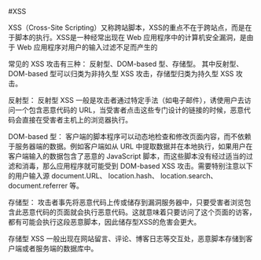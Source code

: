 
 #XSS

 XSS（Cross-Site Scripting）又称跨站脚本，XSS的重点不在于跨站点，而是在于脚本的执行。XSS是一种经常出现在 Web 应用程序中的计算机安全漏洞，是由于 Web 应用程序对用户的输入过滤不足而产生的
 
 常见的 XSS 攻击有三种：
 反射型、DOM-based 型、存储型。 其中反射型、DOM-based 型可以归类为非持久型 XSS 攻击，存储型归类为持久型 XSS 攻击。

 反射型：
 反射型 XSS 一般是攻击者通过特定手法（如电子邮件），诱使用户去访问一个包含恶意代码的 URL，当受害者点击这些专门设计的链接的时候，恶意代码会直接在受害者主机上的浏览器执行。

 DOM-based 型：
 客户端的脚本程序可以动态地检查和修改页面内容，而不依赖于服务器端的数据。例如客户端如从 URL 中提取数据并在本地执行，如果用户在客户端输入的数据包含了恶意的 JavaScript 脚本，而这些脚本没有经过适当的过滤和消毒，那么应用程序就可能受到 DOM-based XSS 攻击。需要特别注意以下的用户输入源 document.URL、 location.hash、 location.search、 document.referrer 等。

 存储型：
 攻击者事先将恶意代码上传或储存到漏洞服务器中，只要受害者浏览包含此恶意代码的页面就会执行恶意代码。这就意味着只要访问了这个页面的访客，都有可能会执行这段恶意脚本，因此储存型XSS的危害会更大。

存储型 XSS 一般出现在网站留言、评论、博客日志等交互处，恶意脚本存储到客户端或者服务端的数据库中。